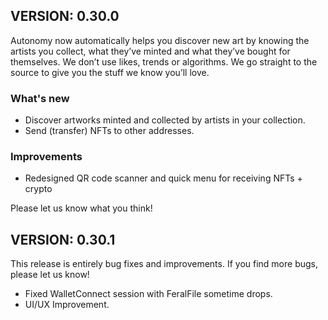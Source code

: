 ## VERSION: 0.30.0

Autonomy now automatically helps you discover new art by knowing the artists you collect, what they’ve minted and what they’ve bought for themselves. We don’t use likes, trends or algorithms. We go straight to the source to give you the stuff we know you’ll love.

### What's new
- Discover artworks minted and collected by artists in your collection.
- Send (transfer) NFTs to other addresses.

### Improvements
- Redesigned QR code scanner and quick menu for receiving NFTs + crypto

Please let us know what you think!


## VERSION: 0.30.1

This release is entirely bug fixes and improvements. If you find more bugs, please let us know!

- Fixed WalletConnect session with FeralFile sometime drops.
- UI/UX Improvement.
